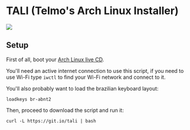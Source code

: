 # TALI (Telmo's Arch Linux Installer)

![](tali.png)

## Setup

First of all, boot your [Arch Linux live CD](https://www.archlinux.org/download/).

You'll need an active internet connection to use this script, if you need to use Wi-Fi type `iwctl` to find your Wi-Fi network and connect to it.

You'll also probably want to load the brazilian keyboard layout:
```
loadkeys br-abnt2
```

Then, proceed to download the script and run it:

```
curl -L https://git.io/tali | bash
```
